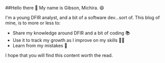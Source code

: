 ##Hello there
:wave:
My name is Gibson, Michira. 😄

I'm a young DFIR analyst, and a bit of a software dev...sort of.
This blog of mine, is to more or less to:
- Share my knowledge around DFIR and a bit of coding 📚
- Use it to track my growth as I improve on my skills 👨‍🎓
- Learn from my mistakes 👀

I hope that you will find this content worth the read.

